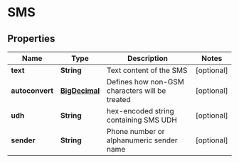 
# SMS

## Properties
Name | Type | Description | Notes
------------ | ------------- | ------------- | -------------
**text** | **String** | Text content of the SMS |  [optional]
**autoconvert** | [**BigDecimal**](BigDecimal.md) | Defines how non-GSM characters will be treated |  [optional]
**udh** | **String** | hex-encoded string containing SMS UDH |  [optional]
**sender** | **String** | Phone number or alphanumeric sender name |  [optional]



